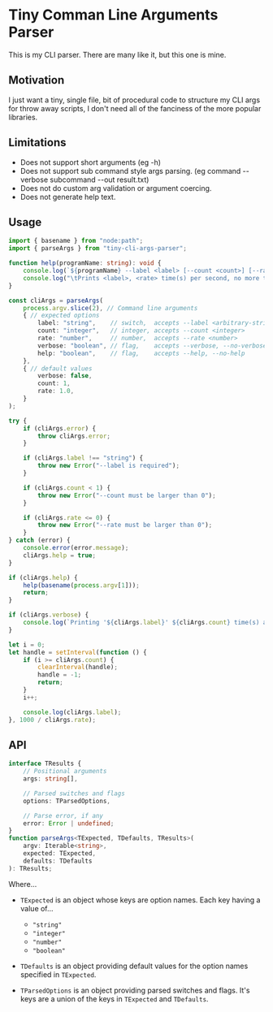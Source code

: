 # Tiny Comman Line Arguments Parser

This is my CLI parser. There are many like it, but this one is mine.

## Motivation

I just want a tiny, single file, bit of procedural code to structure my CLI args for throw away scripts, I don't need all of the fanciness of the more popular libraries.

## Limitations

- Does not support short arguments (eg -h)
- Does not support sub command style args parsing. (eg command --verbose subcommand --out result.txt)
- Does not do custom arg validation or argument coercing.
- Does not generate help text.

## Usage

```typescript
import { basename } from "node:path";
import { parseArgs } from "tiny-cli-args-parser";

function help(programName: string): void {
    console.log(`${programName} --label <label> [--count <count>] [--rate <rate>] [--verbose] [--help]`);
    console.log("\tPrints <label>, <rate> time(s) per second, no more than <count> times.");
}

const cliArgs = parseArgs(
    process.argv.slice(2), // Command line arguments
    { // expected options 
        label: "string",    // switch,  accepts --label <arbitrary-string>
        count: "integer",   // integer, accepts --count <integer>
        rate: "number",     // number,  accepts --rate <number>
        verbose: "boolean", // flag,    accepts --verbose, --no-verbose 
        help: "boolean",    // flag,    accepts --help, --no-help 
    },    
    { // default values 
        verbose: false,
        count: 1,
        rate: 1.0,
    }
);

try {
    if (cliArgs.error) {
        throw cliArgs.error;
    }

    if (cliArgs.label !== "string") {
        throw new Error("--label is required");
    }

    if (cliArgs.count < 1) {
        throw new Error("--count must be larger than 0");
    }

    if (cliArgs.rate <= 0) {
        throw new Error("--rate must be larger than 0");
    }
} catch (error) {
    console.error(error.message);
    cliArgs.help = true;
}

if (cliArgs.help) {
    help(basename(process.argv[1]));
    return;
}

if (cliArgs.verbose) {
    console.log(`Printing '${cliArgs.label}' ${cliArgs.count} time(s) at a rate of ${cliArgs.rate} time(s) per second.`);
}

let i = 0;
let handle = setInterval(function () {
    if (i >= cliArgs.count) {
        clearInterval(handle);
        handle = -1;
        return;
    }
    i++;

    console.log(cliArgs.label);
}, 1000 / cliArgs.rate);

```

## API

```typescript
interface TResults {
    // Positional arguments
    args: string[],

    // Parsed switches and flags
    options: TParsedOptions,

    // Parse error, if any
    error: Error | undefined;
}
function parseArgs<TExpected, TDefaults, TResults>(
    argv: Iterable<string>, 
    expected: TExpected, 
    defaults: TDefaults
): TResults;
```

Where...

- `TExpected` is an object whose keys are option names. Each key having a value of...

  - `"string"`
  - `"integer"`
  - `"number"`
  - `"boolean"`

- `TDefaults` is an object providing default values for the option names specified in `TExpected`.

- `TParsedOptions` is an object providing parsed switches and flags. It's keys are a union of the keys in `TExpected` and `TDefaults`.
